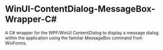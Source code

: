 # WinUI-ContentDialog-MessageBox-Wrapper-C#
A C# wrapper for the WPF/WinUI ContentDialog to display a message dialog within the application using the familiar MessageBox command from WinForms.
